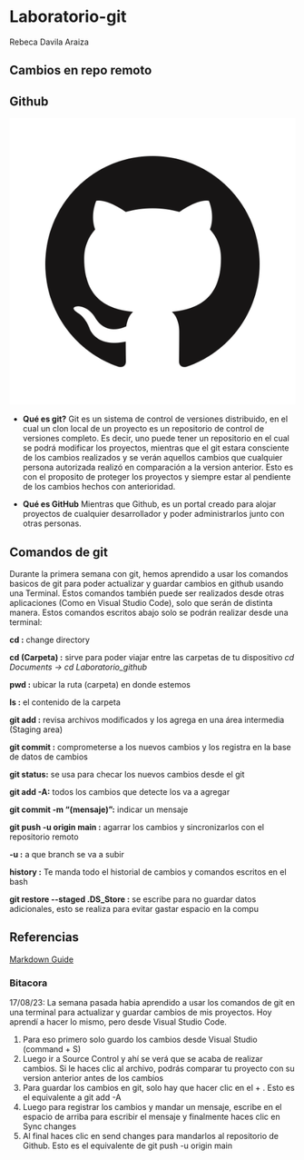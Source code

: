 # **Laboratorio-git**
Rebeca Davila Araiza

## **Cambios en repo remoto**

## Github
![Github logo](/Imagenes/GitHub-Mark.png)

- **Qué es git?**
Git es un sistema de control de versiones distribuido, en el cual un clon local de un proyecto es un repositorio de control de versiones completo. Es decir, uno puede tener un repositorio en el cual se podrá modificar los proyectos, mientras que el git estara consciente de los cambios realizados y se verán aquellos cambios que cualquier persona autorizada realizó en comparación a la version anterior. Esto es con el proposito de proteger los proyectos y siempre estar al pendiente de los cambios hechos con anterioridad.

- **Qué es GitHub**
Mientras que Github, es un portal creado para alojar proyectos de cualquier desarrollador y poder administrarlos junto con otras personas.

## Comandos de git
Durante la primera semana con git, hemos aprendido a usar los comandos basicos de git para poder actualizar y guardar cambios en github usando una Terminal. Estos comandos también puede ser realizados desde otras aplicaciones (Como en Visual Studio Code), solo que serán de distinta manera. Estos comandos escritos abajo solo se podrán realizar desde una terminal:

**cd :** change directory

**cd (Carpeta) :** sirve para poder viajar entre las carpetas de tu dispositivo
*cd Documents → cd Laboratorio_github*

**pwd :** ubicar la ruta (carpeta) en donde estemos

**ls :** el contenido de la carpeta

**git add :** revisa archivos modificados y los agrega en una área intermedia (Staging area)

**git commit :** comprometerse a los nuevos cambios y los registra en la base de datos de cambios

**git status:** se usa para checar los nuevos cambios desde el git

**git add -A:** todos los cambios que detecte los va a agregar

**git commit -m “(mensaje)”:** indicar un mensaje

**git push -u origin main :** agarrar los cambios y sincronizarlos con el repositorio remoto

**-u :** a que branch se va a subir

**history :** Te manda todo el historial de cambios y comandos escritos en el bash

**git restore --staged .DS_Store :** se escribe para no guardar datos adicionales, esto se realiza para evitar gastar espacio en la compu


## Referencias
[Markdown Guide](https://www.markdownguide.org/)

### Bitacora
17/08/23: La semana pasada habia aprendido a usar los comandos de git en una terminal para actualizar y guardar cambios de mis proyectos. Hoy aprendí a hacer lo mismo, pero desde Visual Studio Code.

1. Para eso primero solo guardo los cambios desde Visual Studio (command + S)
2. Luego ir a Source Control y ahí se verá que se acaba de realizar cambios. Si le haces clic al archivo, podrás comparar tu proyecto con su version anterior antes de los cambios
3. Para guardar los cambios en git, solo hay que hacer clic en el + . Esto es el equivalente a git add -A
4. Luego para registrar los cambios y mandar un mensaje, escribe en el espacio de arriba para escribir el mensaje y finalmente haces clic en Sync changes
5. Al final haces clic en send changes para mandarlos al repositorio de Github. Esto es el equivalente de git push -u origin main


